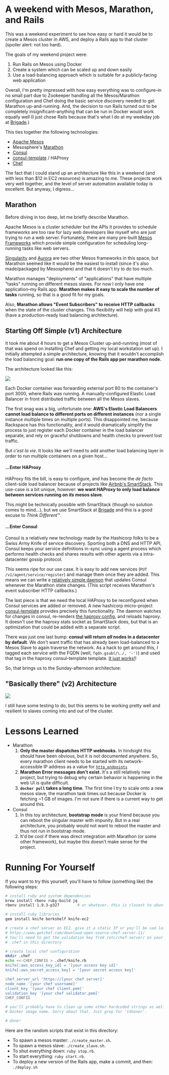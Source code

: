 # A weekend with Mesos, Marathon, and Rails

This was a weekend experiment to see how easy or hard it would be to create a Mesos cluster in AWS, and deploy a Rails app to that cluster (spoiler alert: not too hard).

The goals of my weekend project were:

1. Run Rails on Mesos using Docker
2. Create a system which can be scaled up and down easily
3. Use a load-balancing approach which is suitable for a publicly-facing web application

Overall, I'm pretty impressed with how easy everything was to configure–in no small part due to Zookeeper handling all the Mesos/Marathon configuration and Chef doing the basic service discovery needed to get Marathon up-and-running. And, the decision to run Rails turned out to be completely insignificant–anything that can be run in Docker would work equally well (I just chose Rails because that's what I do at my weekday job at [Brigade](https://github.com/brigade).)

This ties together the following technologies:
* [Apache Mesos](http://mesos.apache.org/)
* Mesosphere's [Marathon](https://mesosphere.github.io/marathon/)
* [Consul](https://consul.io/)
* [consul-template](https://github.com/hashicorp/consul-template) / HAProxy
* [Chef](https://www.getchef.com)

The fact that I could stand up an architecture like this in a weekend (and with less than $12 in EC2 resources) is amazing to me. These projects work very well together, and the level of server automation available today is excellent. But anyway, I digress...

## Marathon

Before diving in too deep, let me briefly describe Marathon.

Apache Mesos is a cluster scheduler but the APIs it provides to schedule frameworks are too raw for lazy web developers like myself who are just trying to run a web server. Fortunately, there are many pre-built [Mesos Frameworks](http://mesos.apache.org/documentation/latest/mesos-frameworks/) which provide simple configuration for scheduling long-running tasks like web servers.

[Singularity](https://github.com/HubSpot/Singularity) and [Aurora](http://aurora.incubator.apache.org/documentation/latest/) are two other Mesos frameworks in this space, but Marathon seemed like it would be the easiest to install (since it's also made/packaged by Mesosphere) and that it doesn't try to do too much.

Marathon manages "deployments" of "applications" that have multiple "tasks" running on different mesos slaves. For now I only have one application–my Rails app. **Marathon makes it easy to scale the number of tasks** running, so that is a good fit for my goals.

Also, **Marathon allows "Event Subscribers" to receive HTTP callbacks** when the state of the cluster changes. This flexibility will help with goal #3 (have a  production-ready load balancing architecture).

## Starting Off Simple (v1) Architecture

It took me about 4 hours to get a Mesos Cluster up-and-running (most of that was spend on installing Chef and getting my local workstation set up). I initially attempted a simple architecture, knowing that it wouldn't accomplish the load balancing goal: **run one copy of the Rails app per marathon node.**

The architecture looked like this: 

![](https://docs.google.com/drawings/d/1iiYQuqbF9ewBfOCqft5Im5CjVZuyjxuhnLWTpzUBFyk/pub?w=485&h=233)

Each Docker container was forwarding external port 80 to the container's port 3000, where Rails was running. A manually-configured Elastic Load Balancer in front distributed traffic between all the Mesos slaves.

The first snag was a big, unfortunate one: **AWS's Elastic Load Balancers cannot load balance to different ports on different instances** (nor a single instance multiple times on multiple ports). This disappointed me, because Rackspace has this functionality, and it would dramatically simplify the process to just register each Docker container in the load balancer separate, and rely on graceful shutdowns and health checks to prevent lost traffic.

But *c'est la vie*. It looks like we'll need to add another load balancing layer in order to run multiple containers on a given host...

#### ...Enter HAProxy

HAProxy fits the bill, is easy to configure, and has become the *de facto* client-side load balancer because of projects like [Airbnb's SmartStack](http://nerds.airbnb.com/smartstack-service-discovery-cloud/). This use-case is a bit unique, however: **we want HAProxy to only load balance between services running on *its* mesos slave**.

This might be technically possible with SmartStack (though no solution comes to mind...), but we use SmartStack at [Brigade](http://github.com/brigade) and this is a good excuse to *Think Different*™.

#### ...Enter Consul

Consul is a relatively new technology made by the Hashicorp folks to be a Swiss Army Knife of service discovery. Sporting both a DNS and HTTP API, Consul keeps your service definitions in-sync using a agent process which performs health checks and shares results with other agents via a intra-datacenter gossip protocol.

This seems ripe for our use case. It is easy to add new services (`PUT /v1/agent/service/register`) and manage them once they are added. This means we can write a [relatively simple daemon](https://github.com/tdooner/tom-mesos/blob/master/ruby-configure-consul/app.rb) that updates Consul whenever the Marathon state changes. (This script receives Marathon's event subscriber HTTP callbacks.)

The last piece is that we need the local HAProxy to be reconfigured when Consul services are added or removed. A new hashicorp micro-project [consul-template](https://github.com/hashicorp/consul-template) provides precisely this functionality. The daemon watches for changes in consul, re-renders [the haproxy config](https://github.com/tdooner/tom-mesos/blob/master/cookbooks/consul_wrapper/templates/default/haproxy.cfg.ctmpl.erb), and reloads haproxy. It doesn't use the haproxy stats socket as SmartStack does, but that is an optimization that could be added with a separate script.

There was just one last bump: **consul will return *all* nodes in a datacenter by default**. We don't want traffic that has already been load-balanced to a Mesos Slave to again traverse the network. As a hack to get around this, I tagged each service with the FQDN (well, `fqdn.gsub(/\./, '-')`) and used that tag in the haproxy consul-template template. [It just works!](https://www.youtube.com/watch?v=qmPq00jelpc)!

So, that brings us to the Sunday-afternoon architecture:

## "Basically there" (v2) Architecture

![](https://docs.google.com/drawings/d/1B_uVfwYkwrHFSC0TkT-L2iuco9eFACncn1QuT-xhUDQ/pub?w=802&h=530)

I still have some testing to do, but this seems to be working pretty well and resilient to slaves coming into and out of the cluster.

# Lessons Learned
* Marathon
  1. **Only the master dispatches HTTP webhooks.** In hindsight this should have been obvious, but it is not documented anywhere. So, every marathon client needs to be started with its network-accessible IP address as a value for [`http_endpoints`](https://mesosphere.github.io/marathon/docs/event-bus.html)
  2. **Marathon Error messages don't exist.** It's a still relatively new project, but trying to debug why certain behavior is happening in the web UI is quite difficult.
  3. **`docker pull` takes a long time**. The first time I try to scale onto a new mesos slave, the marathon task times out because Docker is fetching ~1 GB of images. I'm not sure if there is a current way to get around this.
* Consul
  1. In this toy architecture, **bootstrap mode** is your friend because you can reboot the singular master with impunity. But in a real architecture, you probably would not want to reboot the master and thus not run in bootstrap mode.
  2. It'd be cool if there was direct integration with Marathon (or some other framework), but maybe this doesn't make sense for the project.

# Running For Yourself
If you want to try this yourself, you'll have to follow (something like) the following steps:

```bash
# install ruby and system dependencies
brew install rbenv ruby-build jq
rbenv install 1.9.3-p327        # or whatever. this is closest to ubuntu 14.04's packaged version

# install ruby libraries
gem install knife berkshelf knife-ec2

# create a chef server on EC2. give it a static IP or you'll be sad later.
# https://www.getchef.com/download-open-source-chef-server-11/
# You'll need to get the validation key from /etc/chef-server/ on your server and put it into
# .chef in this directory

# create local chef configuration
mkdir .chef
echo <<-CHEF_CONFIG > .chef/knife.rb
knife[:aws_access_key_id] = '[your access key id]'
knife[:aws_secret_access_key] = '[your secret access key]'

chef_server_url 'https://[your chef server]'
node_name '[your chef username]'
client_key '[your chef client.pem]'
validation_key '[your chef validator.pem]'
CHEF_CONFIG

# you'll probably have to clean up some other hardcoded strings as well, such as the
# Docker image name. Sorry about that. Just grep for 'tdooner'.

# done!
```
Here are the random scripts that exist in this directory:
* To spawn a mesos master: `./create_master.sh`.
* To spawn a mesos slave: `./create_slave.sh`.
* To shut everything down: `ruby stop.rb`.
* To start everything: `ruby start.rb`.
* To deploy a new version of the Rails app, make a commit, and then: `./deploy.sh`
